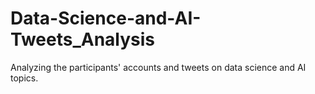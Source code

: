 # Data-Science-and-AI-Tweets_Analysis
Analyzing the participants' accounts and tweets on data science and AI topics.


